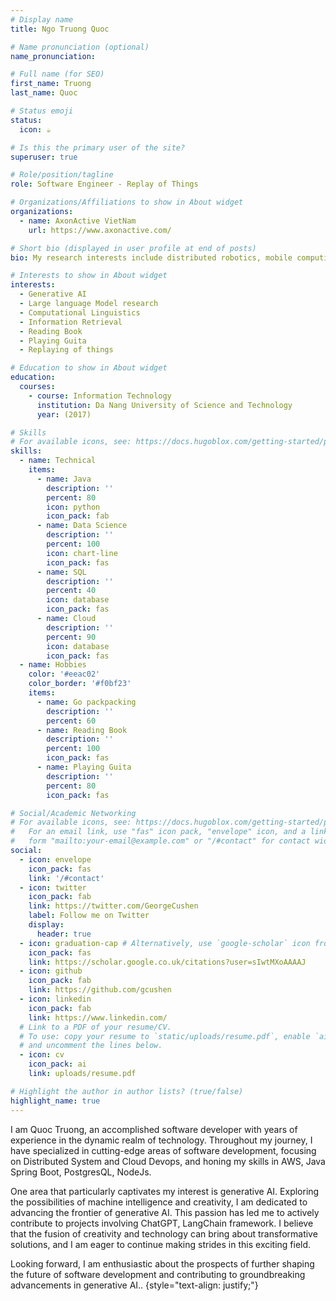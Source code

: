 ```yaml
---
# Display name
title: Ngo Truong Quoc

# Name pronunciation (optional)
name_pronunciation: 

# Full name (for SEO)
first_name: Truong
last_name: Quoc

# Status emoji
status:
  icon: ☕️

# Is this the primary user of the site?
superuser: true

# Role/position/tagline
role: Software Engineer - Replay of Things

# Organizations/Affiliations to show in About widget
organizations:
  - name: AxonActive VietNam
    url: https://www.axonactive.com/

# Short bio (displayed in user profile at end of posts)
bio: My research interests include distributed robotics, mobile computing and programmable matter.

# Interests to show in About widget
interests:
  - Generative AI
  - Large language Model research
  - Computational Linguistics
  - Information Retrieval
  - Reading Book
  - Playing Guita
  - Replaying of things

# Education to show in About widget
education:
  courses:
    - course: Information Technology
      institution: Da Nang University of Science and Technology
      year: (2017)

# Skills
# For available icons, see: https://docs.hugoblox.com/getting-started/page-builder/#icons
skills:
  - name: Technical
    items:
      - name: Java
        description: ''
        percent: 80
        icon: python
        icon_pack: fab
      - name: Data Science
        description: ''
        percent: 100
        icon: chart-line
        icon_pack: fas
      - name: SQL
        description: ''
        percent: 40
        icon: database
        icon_pack: fas
      - name: Cloud
        description: ''
        percent: 90
        icon: database
        icon_pack: fas  
  - name: Hobbies
    color: '#eeac02'
    color_border: '#f0bf23'
    items:
      - name: Go packpacking
        description: ''
        percent: 60
      - name: Reading Book
        description: ''
        percent: 100
        icon_pack: fas
      - name: Playing Guita
        description: ''
        percent: 80
        icon_pack: fas

# Social/Academic Networking
# For available icons, see: https://docs.hugoblox.com/getting-started/page-builder/#icons
#   For an email link, use "fas" icon pack, "envelope" icon, and a link in the
#   form "mailto:your-email@example.com" or "/#contact" for contact widget.
social:
  - icon: envelope
    icon_pack: fas
    link: '/#contact'
  - icon: twitter
    icon_pack: fab
    link: https://twitter.com/GeorgeCushen
    label: Follow me on Twitter
    display:
      header: true
  - icon: graduation-cap # Alternatively, use `google-scholar` icon from `ai` icon pack
    icon_pack: fas
    link: https://scholar.google.co.uk/citations?user=sIwtMXoAAAAJ
  - icon: github
    icon_pack: fab
    link: https://github.com/gcushen
  - icon: linkedin
    icon_pack: fab
    link: https://www.linkedin.com/
  # Link to a PDF of your resume/CV.
  # To use: copy your resume to `static/uploads/resume.pdf`, enable `ai` icons in `params.yaml`,
  # and uncomment the lines below.
  - icon: cv
    icon_pack: ai
    link: uploads/resume.pdf

# Highlight the author in author lists? (true/false)
highlight_name: true
---
```


I am Quoc Truong, an accomplished software developer with years of experience in the dynamic realm of technology. Throughout my journey, I have specialized in cutting-edge areas of software development, focusing on Distributed System and Cloud Devops, and honing my skills in AWS, Java Spring Boot, PostgresQL, NodeJs.

One area that particularly captivates my interest is generative AI. Exploring the possibilities of machine intelligence and creativity, I am dedicated to advancing the frontier of generative AI. This passion has led me to actively contribute to projects involving ChatGPT, LangChain framework. I believe that the fusion of creativity and technology can bring about transformative solutions, and I am eager to continue making strides in this exciting field.

Looking forward, I am enthusiastic about the prospects of further shaping the future of software development and contributing to groundbreaking advancements in generative AI..
{style="text-align: justify;"}
